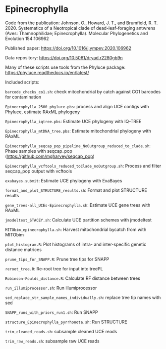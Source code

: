 # Epinecrophylla
Code from the publication: Johnson, O., Howard, J. T., and Brumfield, R. T. 2020. Systematics of a Neotropical clade of dead-leaf-foraging antwrens (Aves: Thamnophilidae; Epinecrophylla). Molecular Phylogenetics and Evolution 154:106962 

Published paper: https://doi.org/10.1016/j.ympev.2020.106962

Data repository: https://doi.org/10.5061/dryad.r2280gb9n

Many of these scripts use tools from the Phyluce package: https://phyluce.readthedocs.io/en/latest/


Included scripts:


`barcode_checks_co1.sh`: check mitochondrial by catch against CO1 barcodes for contamination

`Epinecrophylla_2500_phyluce.pbs`: process and align UCE contigs with Phyluce, estimate RAxML phylogeny

`Epinecrophylla_iqtree.pbs`: Estimate UCE phylogeny with IQ-TREE

`Epinecrophylla_mtDNA_tree.pbs`: Estimate mitochondrial phylogeny with RAxML

`Epinecrophylla_seqcap_pop_pipeline_NoOutgroup_reduced_to_clade.sh`: Phase samples with seqcap_pop (https://github.com/mgharvey/seqcap_pop)

`Epinecrophylla_vcftools_reduced_toClade_noOutgroup.sh`: Process and filter seqcap_pop output with vcftools

`exabayes.submit`: Estimate UCE phylogeny with ExaBayes

`format_and_plot_STRUCTURE_results.sh`: Format and plot STRUCTURE results

`gene_trees-all_UCEs-Epinecrophylla.sh`: Estimate UCE gene trees with RAxML

`jmodeltest_STACEY.sh`: Calculate UCE partition schemes with jmodeltest

`MITObim_epinecrophylla.sh`: Harvest mitochondrial bycatch from with MITObim

`plot_histogram.R`: Plot histograms of intra- and inter-specific genetic distance matrices

`prune_tips_for_SNAPP.R`: Prune tree tips for SNAPP

`reroot_tree.R`: Re-root tree for input into treePL

`Robinson-Foulds_distance.R`: Calculate RF distance between trees

`run_illumiprocessor.sh`: Run illumiprocessor

`sed_replace_str_sample_names_individually.sh`: replace tree tip names with sed

`SNAPP_runs_with_priors_run1.sh`: Run SNAPP

`structure_Epinecrophylla_pyrrhonota.sh`: Run STRUCTURE

`trim_cleaned_reads.sh`: subsample cleaned UCE reads

`trim_raw_reads.sh`: subsample raw UCE reads
